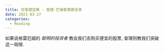 ```yaml
---
title: 穷查理宝典 - 查理·芒格智慧箴言录
date: 2021-03-27
categories:
  - Reading
---
```


如果说格雷厄姆的 *聪明的投资者* 教会我们去购买便宜的股票, 查理则教我们突破这一局限.
